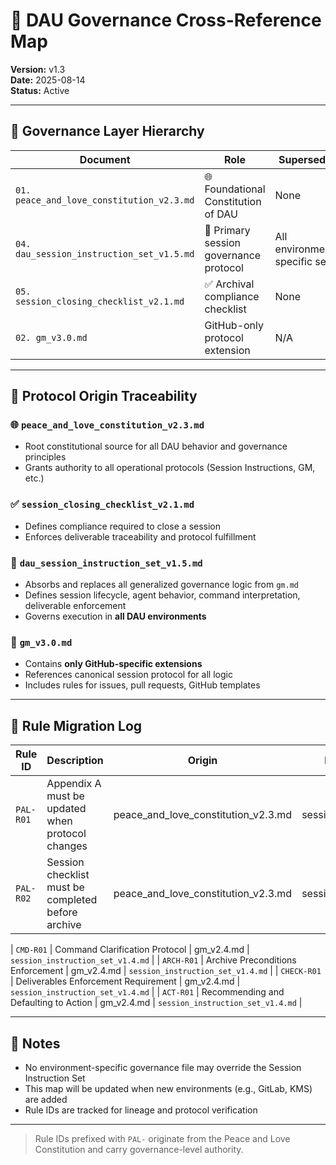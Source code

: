 
# 🧭 DAU Governance Cross-Reference Map
**Version:** v1.3  
**Date:** 2025-08-14  
**Status:** Active

---

## 📘 Governance Layer Hierarchy

| Document                                | Role                                       | Supersedes       | Subordinate To                 |
|-----------------------------------------|--------------------------------------------|------------------|-------------------------------|
| `01. peace_and_love_constitution_v2.3.md` | 🌐 Foundational Constitution of DAU         | None             | None                          |
| `04. dau_session_instruction_set_v1.5.md` | 🧬 Primary session governance protocol      | All environment-specific sets | `peace_and_love_constitution` |
| `05. session_closing_checklist_v2.1.md`   | ✅ Archival compliance checklist            | None             | `session_instruction_set`     |
| `02. gm_v3.0.md`                          | GitHub-only protocol extension             | N/A              | `session_instruction_set`     |

---

## 🔁 Protocol Origin Traceability


### 🌐 `peace_and_love_constitution_v2.3.md`
- Root constitutional source for all DAU behavior and governance principles
- Grants authority to all operational protocols (Session Instructions, GM, etc.)

### ✅ `session_closing_checklist_v2.1.md`
- Defines compliance required to close a session
- Enforces deliverable traceability and protocol fulfillment


### 📘 `dau_session_instruction_set_v1.5.md`
- Absorbs and replaces all generalized governance logic from `gm.md`
- Defines session lifecycle, agent behavior, command interpretation, deliverable enforcement
- Governs execution in **all DAU environments**

### 🧩 `gm_v3.0.md`
- Contains **only GitHub-specific extensions**
- References canonical session protocol for all logic
- Includes rules for issues, pull requests, GitHub templates

---

## 🔧 Rule Migration Log

| Rule ID     | Description                              | Origin         | New Canonical Location               |
|-------------|------------------------------------------|----------------|--------------------------------------|
| `PAL-R01`   | Appendix A must be updated when protocol changes    | peace_and_love_constitution_v2.3.md | session_instruction_set_v1.5.md     |
| `PAL-R02`   | Session checklist must be completed before archive  | peace_and_love_constitution_v2.3.md | session_closing_checklist_v2.1.md   |

| `CMD-R01`   | Command Clarification Protocol            | gm_v2.4.md     | `session_instruction_set_v1.4.md`   |
| `ARCH-R01`  | Archive Preconditions Enforcement         | gm_v2.4.md     | `session_instruction_set_v1.4.md`   |
| `CHECK-R01` | Deliverables Enforcement Requirement      | gm_v2.4.md     | `session_instruction_set_v1.4.md`   |
| `ACT-R01`   | Recommending and Defaulting to Action     | gm_v2.4.md     | `session_instruction_set_v1.4.md`   |

---

## 🧠 Notes
- No environment-specific governance file may override the Session Instruction Set
- This map will be updated when new environments (e.g., GitLab, KMS) are added
- Rule IDs are tracked for lineage and protocol verification

---


> Rule IDs prefixed with `PAL-` originate from the Peace and Love Constitution and carry governance-level authority.
